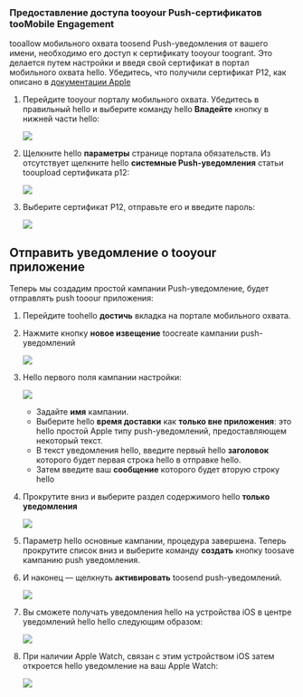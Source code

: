 ### <a name="grant-access-tooyour-push-certificate-toomobile-engagement"></a>Предоставление доступа tooyour Push-сертификатов tooMobile Engagement
tooallow мобильного охвата toosend Push-уведомления от вашего имени, необходимо его доступ к сертификату tooyour toogrant. Это делается путем настройки и введя свой сертификат в портал мобильного охвата hello. Убедитесь, что получили сертификат P12, как описано в [документации Apple](https://developer.apple.com/library/prerelease/ios/documentation/IDEs/Conceptual/AppDistributionGuide/AddingCapabilities/AddingCapabilities.html#//apple_ref/doc/uid/TP40012582-CH26-SW6)

1. Перейдите tooyour порталу мобильного охвата. Убедитесь в правильный hello и выберите команду hello **Владейте** кнопку в нижней части hello:
   
    ![](./media/mobile-engagement-ios-send-push/engage-button.png)
2. Щелкните hello **параметры** странице портала обязательств. Из отсутствует щелкните hello **системные Push-уведомления** статьи tooupload сертификата p12:
   
    ![](./media/mobile-engagement-ios-send-push/engagement-portal.png)
3. Выберите сертификат P12, отправьте его и введите пароль:
   
    ![](./media/mobile-engagement-ios-send-push/native-push-settings.png)

## <a id="send"></a>Отправить уведомление о tooyour приложение
Теперь мы создадим простой кампании Push-уведомление, будет отправлять push tooour приложения:

1. Перейдите toohello **достичь** вкладка на портале мобильного охвата.
2. Нажмите кнопку **новое извещение** toocreate кампании push-уведомлений
   
    ![](./media/mobile-engagement-ios-send-push/new-announcement.png)
3. Hello первого поля кампании настройки:
   
    ![](./media/mobile-engagement-ios-send-push/campaign-first-params.png)
   
   * Задайте **имя** кампании. 
   * Выберите hello **время доставки** как **только вне приложения**: это hello простой Apple типу push-уведомлений, предоставляющем некоторый текст.
   * В текст уведомления hello, введите первый hello **заголовок** которого будет первая строка hello в отправке hello.
   * Затем введите ваш **сообщение** которого будет вторую строку hello
4. Прокрутите вниз и выберите раздел содержимого hello **только уведомления**
   
    ![](./media/mobile-engagement-ios-send-push/campaign-content.png)
5. Параметр hello основные кампании, процедура завершена. Теперь прокрутите список вниз и выберите команду **создать** кнопку toosave кампанию push уведомления. 
6. И наконец — щелкнуть **активировать** toosend push-уведомлений. 
   
    ![](./media/mobile-engagement-ios-send-push/campaign-activate.png)
7. Вы сможете получать уведомления hello на устройства iOS в центре уведомлений hello hello следующим образом:
   
    ![](./media/mobile-engagement-ios-send-push/iphone-notification.png)
8. При наличии Apple Watch, связан с этим устройством iOS затем откроется hello уведомление на ваш Apple Watch:
   
    ![](./media/mobile-engagement-ios-send-push/apple-watch.png)

